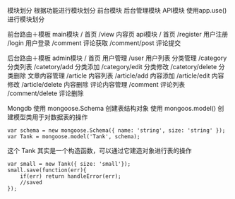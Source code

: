 
模块划分
  根据功能进行模块划分
          前台模块
          后台管理模块
          API模块
  使用app.use()进行模块划分

前台路由＋模板
main模块
  /      首页
  /view  内容页
api模块
  /                首页
  /register        用户注册
  /login           用户登录
  /comment         评论获取
  /comment/post    评论提交

后台路由＋模板
admin模块
     /                首页
  用户管理
     /user            用户列表
  分类管理
    /category         分类列表
    /catetory/add     分类添加
    /category/edit    分类修改
    /catetory/delete  分类删除
  文章内容管理
    /article          内容列表
    /article/add      内容添加
    /article/edit     内容修改
    /article/delete   内容删除
  评论内容管理
    /comment          评论列表
    /comment/delete   评论删除

Mongdb 使用 mongoose.Schema 创建表结构对象
使用 mongoos.model() 创建模型类用于对数据表的操作
```
var schema = new mongoose.Schema({ name: 'string', size: 'string' });
var Tank = mongoose.model('Tank', schema);
```
这个 Tank 其实是一个构造函数，可以通过它建造对象进行表的操作
```
var small = new Tank({ size: 'small'});
small.save(function(err){
    if(err) return handleError(err);
    //saved
});
```
